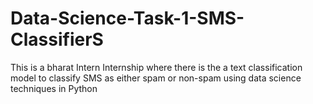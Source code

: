 # Data-Science-Task-1-SMS-ClassifierS
This is a bharat Intern Internship where there is the a text classification model to classify SMS as either spam or non-spam using data science techniques in Python

